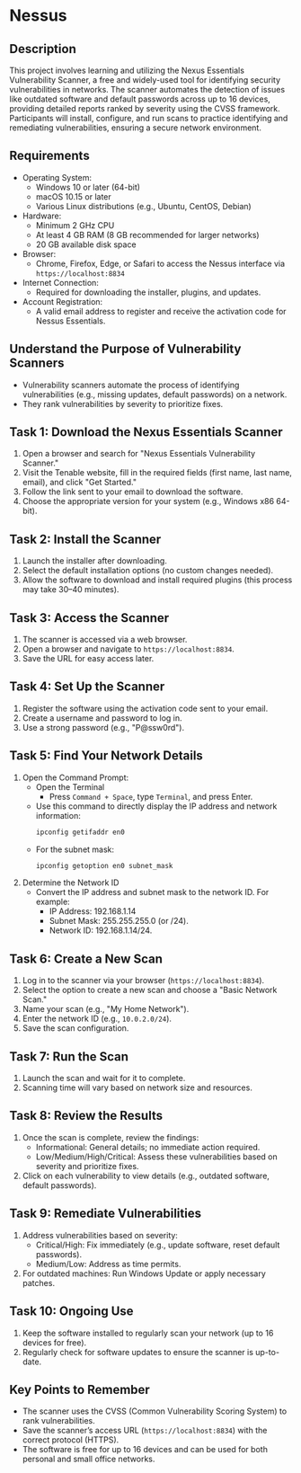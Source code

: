 <h1>Nessus</h1>

<h2>Description</h2>

<p>This project involves learning and utilizing the Nexus Essentials Vulnerability Scanner, a free and widely-used tool for identifying security vulnerabilities in networks. The scanner automates the detection of issues like outdated software and default passwords across up to 16 devices, providing detailed reports ranked by severity using the CVSS framework. Participants will install, configure, and run scans to practice identifying and remediating vulnerabilities, ensuring a secure network environment.</p>

<h2>Requirements</h2>

- Operating System:
  - Windows 10 or later (64-bit)
  - macOS 10.15 or later
  - Various Linux distributions (e.g., Ubuntu, CentOS, Debian)
- Hardware:
  - Minimum 2 GHz CPU
  - At least 4 GB RAM (8 GB recommended for larger networks)
  - 20 GB available disk space
- Browser:
  - Chrome, Firefox, Edge, or Safari to access the Nessus interface via ``https://localhost:8834``
- Internet Connection:
  - Required for downloading the installer, plugins, and updates.
- Account Registration:
  - A valid email address to register and receive the activation code for Nessus Essentials.

## Understand the Purpose of Vulnerability Scanners

- Vulnerability scanners automate the process of identifying vulnerabilities (e.g., missing updates, default passwords) on a network.
- They rank vulnerabilities by severity to prioritize fixes.

## Task 1: Download the Nexus Essentials Scanner

1. Open a browser and search for "Nexus Essentials Vulnerability Scanner."
2. Visit the Tenable website, fill in the required fields (first name, last name, email), and click "Get Started."
3. Follow the link sent to your email to download the software.
4. Choose the appropriate version for your system (e.g., Windows x86 64-bit).

## Task 2: Install the Scanner

1. Launch the installer after downloading.
2. Select the default installation options (no custom changes needed).
3. Allow the software to download and install required plugins (this process may take 30–40 minutes).

## Task 3: Access the Scanner

1. The scanner is accessed via a web browser.
2. Open a browser and navigate to ``https://localhost:8834``.
3. Save the URL for easy access later.

## Task 4: Set Up the Scanner

1. Register the software using the activation code sent to your email.
2. Create a username and password to log in.
3. Use a strong password (e.g., "P@ssw0rd").

## Task 5: Find Your Network Details

1. Open the Command Prompt:
   - Open the Terminal
     - Press ``Command + Space``, type ``Terminal``, and press Enter.
   - Use this command to directly display the IP address and network information:
     ```bash
     ipconfig getifaddr en0
     ```
   - For the subnet mask:
     ```bash
     ipconfig getoption en0 subnet_mask
     ```
2. Determine the Network ID
   - Convert the IP address and subnet mask to the network ID. For example:
     - IP Address: 192.168.1.14
     - Subnet Mask: 255.255.255.0 (or /24).
     - Network ID: 192.168.1.14/24.

## Task 6: Create a New Scan

1. Log in to the scanner via your browser (``https://localhost:8834``).
2. Select the option to create a new scan and choose a "Basic Network Scan."
3. Name your scan (e.g., "My Home Network").
4. Enter the network ID (e.g., ``10.0.2.0/24``).
5. Save the scan configuration.

## Task 7: Run the Scan

1. Launch the scan and wait for it to complete.
2. Scanning time will vary based on network size and resources.

## Task 8: Review the Results

1. Once the scan is complete, review the findings:
   - Informational: General details; no immediate action required.
   - Low/Medium/High/Critical: Assess these vulnerabilities based on severity and prioritize fixes.
2. Click on each vulnerability to view details (e.g., outdated software, default passwords).

## Task 9: Remediate Vulnerabilities

1. Address vulnerabilities based on severity:
   - Critical/High: Fix immediately (e.g., update software, reset default passwords).
   - Medium/Low: Address as time permits.
2. For outdated machines: Run Windows Update or apply necessary patches.

## Task 10: Ongoing Use

1. Keep the software installed to regularly scan your network (up to 16 devices for free).
2. Regularly check for software updates to ensure the scanner is up-to-date.

## Key Points to Remember

- The scanner uses the CVSS (Common Vulnerability Scoring System) to rank vulnerabilities.
- Save the scanner’s access URL (``https://localhost:8834``) with the correct protocol (HTTPS).
- The software is free for up to 16 devices and can be used for both personal and small office networks.
